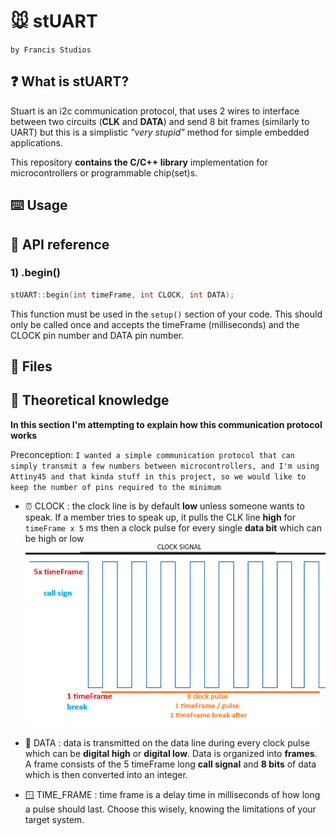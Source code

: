 # 🐭 stUART

`by Francis Studios`

## ❓ What is stUART? 

Stuart is an i2c communication protocol, that uses 2 wires to interface between two circuits (**CLK** and **DATA**) and send 8 bit frames (similarly to UART) but this is a simplistic _"very stupid"_ method for simple embedded applications. 

This repository **contains the C/C++ library** implementation for microcontrollers or programmable chip(set)s.

## ⌨️ Usage

## 🔌 API reference

### 1) .begin()
```cpp
stUART::begin(int timeFrame, int CLOCK, int DATA);
```

This function must be used in the ``setup()`` section of your code. This should only be called once and accepts the timeFrame (milliseconds) and the CLOCK pin number and DATA pin number. 

## 📁 Files

## 💭 Theoretical knowledge

**In this section I'm attempting to explain how this communication protocol works**

Preconception:
`I wanted a simple communication protocol that can simply transmit a few numbers between microcontrollers, and I'm using Attiny45 and that kinda stuff in this project, so we would like to keep the number of pins required to the minimum`

- ⏰ CLOCK : the clock line is by default **low** unless someone wants to speak. If a member tries to speak up, it pulls the CLK line **high** for `timeFrame x 5` ms then a clock pulse for every single **data bit** which can be high or low 
![clock signal](/docs/clock_signal.png)

- 💾 DATA : data is transmitted on the data line during every clock pulse which can be **digital high** or **digital low**. Data is organized into **frames**. A frame consists of the 5 timeFrame long **call signal** and **8 bits** of data which is then converted into an integer.

- 🪟 TIME_FRAME : time frame is a delay time in milliseconds of how long a pulse should last. Choose this wisely, knowing the limitations of your target system. 